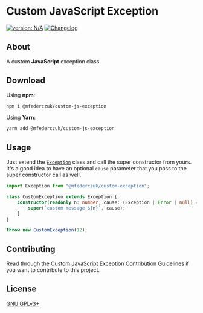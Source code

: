 # Custom JavaScript Exception #

[version_shield]: https://img.shields.io/badge/version-N%2FA-blue.svg
[latest_release]: https://github.com/mfederczuk/custom-js-exception/releases/latest "Latest Release"
[![version: N/A][version_shield]][latest_release]
[![Changelog](https://img.shields.io/badge/-Changelog-blue)](./CHANGELOG.md "Changelog")

## About ##

A custom **JavaScript** exception class.

## Download ##

Using **npm**:

```sh
npm i @mfederczuk/custom-js-exception
```

Using **Yarn**:

```sh
yarn add @mfederczuk/custom-js-exception
```

## Usage ##

Just extend the [`Exception`](src/index.ts#L22) class and call the super
 constructor from yours.  
It's a good idea to have an optional `cause` parameter that you pass to the
 super constructor call as well.

```ts
import Exception from "@mfederczuk/custom-exception";

class CustomException extends Exception {
	constructor(readonly n: number, cause: (Exception | Error | null) = null) {
		super(`custom message ${n}`, cause);
	}
}

throw new CustomException(12);
```

## Contributing ##

Read through the [Custom JavaScript Exception Contribution Guidelines](./CONTRIBUTING.md)
 if you want to contribute to this project.

## License ##

[GNU GPLv3+](./LICENSE)
